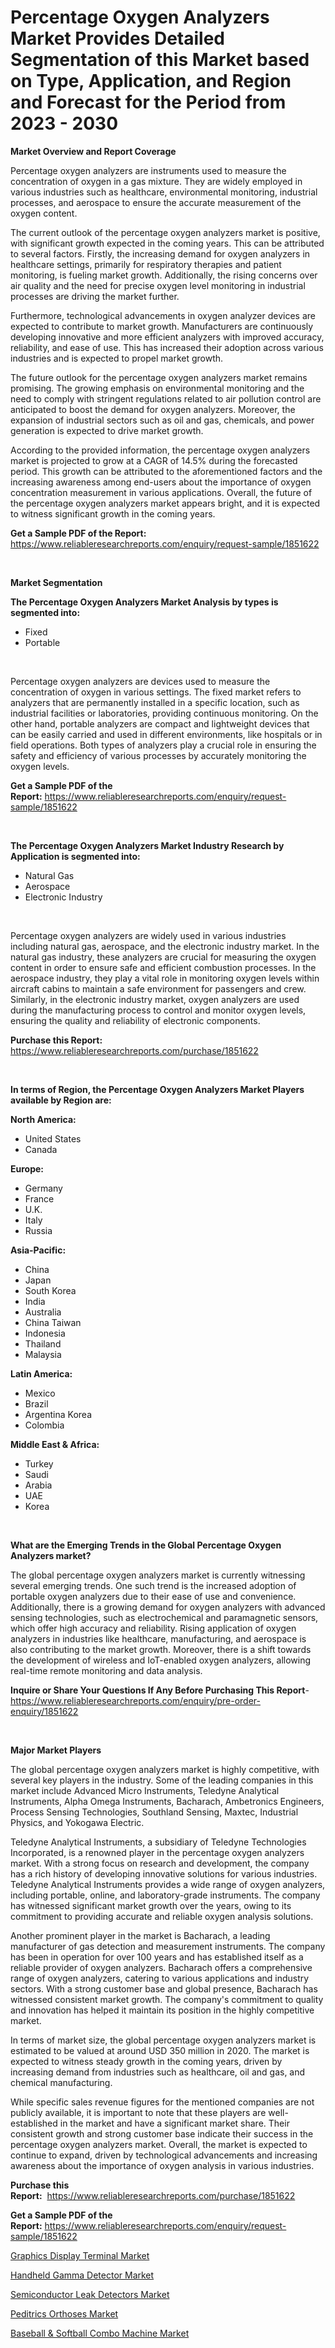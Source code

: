 <p><h1>Percentage Oxygen Analyzers Market Provides Detailed Segmentation of this Market based on Type, Application, and Region and Forecast for the Period from 2023 - 2030</h1></p><p><strong>Market Overview and Report Coverage</strong></p>
<p><p>Percentage oxygen analyzers are instruments used to measure the concentration of oxygen in a gas mixture. They are widely employed in various industries such as healthcare, environmental monitoring, industrial processes, and aerospace to ensure the accurate measurement of the oxygen content.</p><p>The current outlook of the percentage oxygen analyzers market is positive, with significant growth expected in the coming years. This can be attributed to several factors. Firstly, the increasing demand for oxygen analyzers in healthcare settings, primarily for respiratory therapies and patient monitoring, is fueling market growth. Additionally, the rising concerns over air quality and the need for precise oxygen level monitoring in industrial processes are driving the market further.</p><p>Furthermore, technological advancements in oxygen analyzer devices are expected to contribute to market growth. Manufacturers are continuously developing innovative and more efficient analyzers with improved accuracy, reliability, and ease of use. This has increased their adoption across various industries and is expected to propel market growth.</p><p>The future outlook for the percentage oxygen analyzers market remains promising. The growing emphasis on environmental monitoring and the need to comply with stringent regulations related to air pollution control are anticipated to boost the demand for oxygen analyzers. Moreover, the expansion of industrial sectors such as oil and gas, chemicals, and power generation is expected to drive market growth.</p><p>According to the provided information, the percentage oxygen analyzers market is projected to grow at a CAGR of 14.5% during the forecasted period. This growth can be attributed to the aforementioned factors and the increasing awareness among end-users about the importance of oxygen concentration measurement in various applications. Overall, the future of the percentage oxygen analyzers market appears bright, and it is expected to witness significant growth in the coming years.</p></p>
<p><strong>Get a Sample PDF of the Report:</strong> <a href="https://www.reliableresearchreports.com/enquiry/request-sample/1851622">https://www.reliableresearchreports.com/enquiry/request-sample/1851622</a></p>
<p>&nbsp;</p>
<p><strong>Market Segmentation</strong></p>
<p><strong>The Percentage Oxygen Analyzers Market Analysis by types is segmented into:</strong></p>
<p><ul><li>Fixed</li><li>Portable</li></ul></p>
<p>&nbsp;</p>
<p><p>Percentage oxygen analyzers are devices used to measure the concentration of oxygen in various settings. The fixed market refers to analyzers that are permanently installed in a specific location, such as industrial facilities or laboratories, providing continuous monitoring. On the other hand, portable analyzers are compact and lightweight devices that can be easily carried and used in different environments, like hospitals or in field operations. Both types of analyzers play a crucial role in ensuring the safety and efficiency of various processes by accurately monitoring the oxygen levels.</p></p>
<p><strong>Get a Sample PDF of the Report:</strong>&nbsp;<a href="https://www.reliableresearchreports.com/enquiry/request-sample/1851622">https://www.reliableresearchreports.com/enquiry/request-sample/1851622</a></p>
<p>&nbsp;</p>
<p><strong>The Percentage Oxygen Analyzers Market Industry Research by Application is segmented into:</strong></p>
<p><ul><li>Natural Gas</li><li>Aerospace</li><li>Electronic Industry</li></ul></p>
<p>&nbsp;</p>
<p><p>Percentage oxygen analyzers are widely used in various industries including natural gas, aerospace, and the electronic industry market. In the natural gas industry, these analyzers are crucial for measuring the oxygen content in order to ensure safe and efficient combustion processes. In the aerospace industry, they play a vital role in monitoring oxygen levels within aircraft cabins to maintain a safe environment for passengers and crew. Similarly, in the electronic industry market, oxygen analyzers are used during the manufacturing process to control and monitor oxygen levels, ensuring the quality and reliability of electronic components.</p></p>
<p><strong>Purchase this Report:</strong>&nbsp; <a href="https://www.reliableresearchreports.com/purchase/1851622">https://www.reliableresearchreports.com/purchase/1851622</a></p>
<p>&nbsp;</p>
<p><strong>In terms of Region, the Percentage Oxygen Analyzers Market Players available by Region are:</strong></p>
<p>
    <p> <strong> North America: </strong>
        <ul>
            <li>United States</li>
            <li>Canada</li>
        </ul>
        </p> 
    <p> <strong> Europe: </strong>
        <ul>
            <li>Germany</li>
            <li>France</li>
            <li>U.K.</li>
            <li>Italy</li>
            <li>Russia</li>
        </ul>
        </p> 
    <p> <strong> Asia-Pacific: </strong>
        <ul>
            <li>China</li>
            <li>Japan</li>
            <li>South Korea</li>
            <li>India</li>
            <li>Australia</li>
            <li>China Taiwan</li>
            <li>Indonesia</li>
            <li>Thailand</li>
            <li>Malaysia</li>
        </ul>
        </p> 
    <p> <strong> Latin America: </strong>
        <ul>
            <li>Mexico</li>
            <li>Brazil</li>
            <li>Argentina Korea</li>
            <li>Colombia</li>
        </ul>
        </p> 
    <p> <strong> Middle East & Africa: </strong>
        <ul>
            <li>Turkey</li>
            <li>Saudi</li>
            <li>Arabia</li>
            <li>UAE</li>
            <li>Korea</li>
        </ul>
    </p>
    </p>
<p>&nbsp;</p>
<p><strong>What are the Emerging Trends in the Global Percentage Oxygen Analyzers market?</strong></p>
<p><p>The global percentage oxygen analyzers market is currently witnessing several emerging trends. One such trend is the increased adoption of portable oxygen analyzers due to their ease of use and convenience. Additionally, there is a growing demand for oxygen analyzers with advanced sensing technologies, such as electrochemical and paramagnetic sensors, which offer high accuracy and reliability. Rising application of oxygen analyzers in industries like healthcare, manufacturing, and aerospace is also contributing to the market growth. Moreover, there is a shift towards the development of wireless and IoT-enabled oxygen analyzers, allowing real-time remote monitoring and data analysis.</p></p>
<p><strong>Inquire or Share Your Questions If Any Before Purchasing This Report</strong>- <a href="https://www.reliableresearchreports.com/enquiry/pre-order-enquiry/1851622">https://www.reliableresearchreports.com/enquiry/pre-order-enquiry/1851622</a></p>
<p>&nbsp;</p>
<p><strong>Major Market Players</strong></p>
<p><p>The global percentage oxygen analyzers market is highly competitive, with several key players in the industry. Some of the leading companies in this market include Advanced Micro Instruments, Teledyne Analytical Instruments, Alpha Omega Instruments, Bacharach, Ambetronics Engineers, Process Sensing Technologies, Southland Sensing, Maxtec, Industrial Physics, and Yokogawa Electric.</p><p>Teledyne Analytical Instruments, a subsidiary of Teledyne Technologies Incorporated, is a renowned player in the percentage oxygen analyzers market. With a strong focus on research and development, the company has a rich history of developing innovative solutions for various industries. Teledyne Analytical Instruments provides a wide range of oxygen analyzers, including portable, online, and laboratory-grade instruments. The company has witnessed significant market growth over the years, owing to its commitment to providing accurate and reliable oxygen analysis solutions. </p><p>Another prominent player in the market is Bacharach, a leading manufacturer of gas detection and measurement instruments. The company has been in operation for over 100 years and has established itself as a reliable provider of oxygen analyzers. Bacharach offers a comprehensive range of oxygen analyzers, catering to various applications and industry sectors. With a strong customer base and global presence, Bacharach has witnessed consistent market growth. The company's commitment to quality and innovation has helped it maintain its position in the highly competitive market.</p><p>In terms of market size, the global percentage oxygen analyzers market is estimated to be valued at around USD 350 million in 2020. The market is expected to witness steady growth in the coming years, driven by increasing demand from industries such as healthcare, oil and gas, and chemical manufacturing.</p><p>While specific sales revenue figures for the mentioned companies are not publicly available, it is important to note that these players are well-established in the market and have a significant market share. Their consistent growth and strong customer base indicate their success in the percentage oxygen analyzers market. Overall, the market is expected to continue to expand, driven by technological advancements and increasing awareness about the importance of oxygen analysis in various industries.</p></p>
<p><strong>Purchase this Report:</strong>&nbsp;&nbsp;<a href="https://www.reliableresearchreports.com/purchase/1851622">https://www.reliableresearchreports.com/purchase/1851622</a></p>
<p></p>
<p><strong>Get a Sample PDF of the Report:</strong>&nbsp;<a href="https://www.reliableresearchreports.com/enquiry/request-sample/1851622">https://www.reliableresearchreports.com/enquiry/request-sample/1851622</a></p>
<p><p><a href="https://www.linkedin.com/pulse/graphics-display-terminal-market-size-share-amp-trends-analysis-ennef/">Graphics Display Terminal Market</a></p><p><a href="https://www.linkedin.com/pulse/handheld-gamma-detector-market-challenges-opportunities-growth/">Handheld Gamma Detector Market</a></p><p><a href="https://www.linkedin.com/pulse/semiconductor-leak-detectors-market-challenges-opportunities/">Semiconductor Leak Detectors Market</a></p><p><a href="https://medium.com/@nayanmongiarp23/decoding-peditrics-orthoses-market-metrics-market-share-trends-and-growth-patterns-81e872f27f67">Peditrics Orthoses Market</a></p><p><a href="https://medium.com/@ishankishanrp23/decoding-baseball-softball-combo-machine-market-metrics-market-share-trends-and-growth-2cdf69821c5a">Baseball & Softball Combo Machine Market</a></p></p>